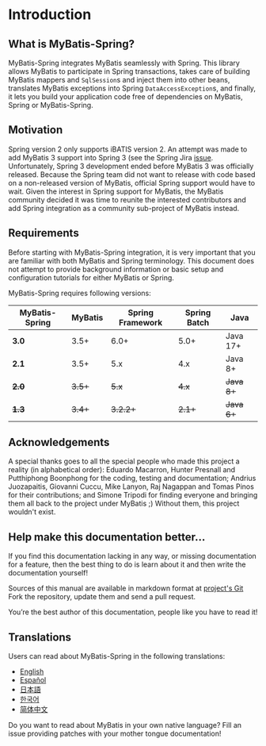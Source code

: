 <a name="Introduction"></a>
# Introduction

## What is MyBatis-Spring?

MyBatis-Spring integrates MyBatis seamlessly with Spring.
This library allows MyBatis to participate in Spring transactions, takes care of building MyBatis mappers and `SqlSession`s and inject them into other beans, translates MyBatis exceptions into Spring `DataAccessException`s, and finally, it lets you build your application code free of dependencies on MyBatis, Spring or MyBatis-Spring.

## Motivation

Spring version 2 only supports iBATIS version 2. An attempt was made to add MyBatis 3 support into Spring 3 (see the Spring Jira [issue](https://jira.springsource.org/browse/SPR-5991).
Unfortunately, Spring 3 development ended before MyBatis 3 was officially released. Because the Spring team did not want to release with code based on a non-released version of MyBatis, official Spring support would have to wait.
Given the interest in Spring support for MyBatis, the MyBatis community decided it was time to reunite the interested contributors and add Spring integration as a community sub-project of MyBatis instead.

## Requirements

Before starting with MyBatis-Spring integration, it is very important that you are familiar with both MyBatis and Spring terminology.
This document does not attempt to provide background information or basic setup and configuration tutorials for either MyBatis or Spring.

MyBatis-Spring requires following versions:

| MyBatis-Spring | MyBatis | Spring Framework | Spring Batch | Java        |
|----------------| --- |------------------|--------------|-------------|
| **3.0**        | 3.5+ | 6.0+             | 5.0+         | Java 17+    |
| **2.1**        | 3.5+ | 5.x              | 4.x          | Java 8+     |
| ~~**2.0**~~      | ~~3.5+~~ | ~~5.x~~              | ~~4.x~~         | ~~Java 8+~~ |
| ~~**1.3**~~      | ~~3.4+~~ | ~~3.2.2+~~           | ~~2.1+~~        | ~~Java 6+~~ |

## Acknowledgements

A special thanks goes to all the special people who made this project a reality (in alphabetical order): Eduardo Macarron, Hunter Presnall and Putthiphong Boonphong for the coding,
testing and documentation; Andrius Juozapaitis, Giovanni Cuccu, Mike Lanyon, Raj Nagappan and Tomas Pinos for their contributions; and Simone Tripodi for finding everyone and bringing them all back to the project under MyBatis ;)
Without them, this project wouldn't exist.

## Help make this documentation better…

If you find this documentation lacking in any way, or missing documentation for a feature, then the best thing to do is learn about it and then write the documentation yourself!

Sources of this manual are available in markdown format at [project's Git](https://github.com/mybatis/spring/tree/master/src/site) Fork the repository, update them and send a pull request.

You’re the best author of this documentation, people like you have to read it!

## Translations

Users can read about MyBatis-Spring in the following translations:

<ul class="i18n">
  <li class="en"><a href="./getting-started.html">English</a></li>
  <li class="es"><a href="./es/index.html">Español</a></li>
  <li class="ja"><a href="./ja/index.html">日本語</a></li>
  <li class="ko"><a href="./ko/index.html">한국어</a></li>
  <li class="zh"><a href="./zh/index.html">简体中文</a></li>
</ul>

Do you want to read about MyBatis in your own native language? Fill an issue providing patches with your mother tongue documentation!

